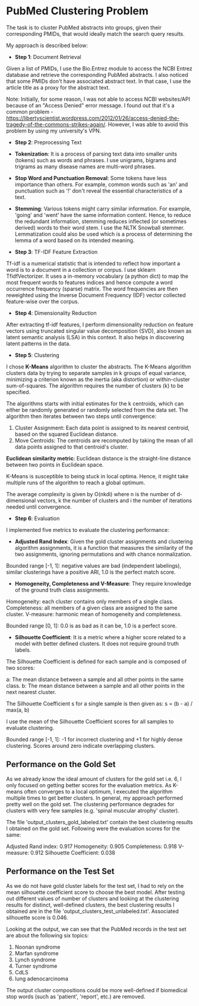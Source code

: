 # PubMed Clustering Problem

The task is to cluster PubMed abstracts into groups, given their corresponding PMIDs, that would ideally match the search query results.

My approach is described below:

* **Step 1**: Document Retrieval

Given a list of PMIDs, I use the Bio.Entrez module to access the NCBI Entrez database and retrieve the corresponding PubMed abstracts. I also noticed that some PMIDs don't have associated abstract text. In that case, I use the article title as a proxy for the abstract text.

Note: Initially, for some reason, I was not able to access NCBI websites/API because of an "Access Denied" error message. I found out that it's a common problem - https://libertyscientist.wordpress.com/2012/01/26/access-denied-the-tragedy-of-the-commons-strikes-again/. However, I was able to avoid this problem by using my university's VPN.

* **Step 2**: Preprocessing Text

- **Tokenization**: It is a process of parsing text data into smaller units (tokens) such as words and phrases. I use unigrams, bigrams and trigrams as many disease names are multi-word phrases.

- **Stop Word and Punctuation Removal**: Some tokens have less importance than others. For example, common words such as 'an' and punctuation such as '!' don't reveal the essential characteristics of a text.

- **Stemming**: Various tokens might carry similar information. For example, 'going' and 'went' have the same information content. Hence, to reduce the redundant information, stemming reduces inflected (or sometimes derived) words to their word stem. I use the NLTK Snowball stemmer. Lemmatization could also be used which is a process of determining the lemma of a word based on its intended meaning.

* **Step 3**: TF-IDF Feature Extraction

Tf-idf is a numerical statistic that is intended to reflect how important a word is to a document in a collection or corpus. I use sklearn TfidfVectorizer. It uses a in-memory vocabulary (a python dict) to map the most frequent words to features indices and hence compute a word occurrence frequency (sparse) matrix. The word frequencies are then reweighted using the Inverse Document Frequency (IDF) vector collected feature-wise over the corpus.

* **Step 4**: Dimensionality Reduction

After extracting tf-idf features, I perform dimensionality reduction on feature vectors using truncated singular value decomposition (SVD), also known as latent semantic analysis (LSA) in this context. It also helps in discovering latent patterns in the data.

* **Step 5**: Clustering

I chose **K-Means** algorithm to cluster the abstracts. The K-Means algorithm clusters data by trying to separate samples in k groups of equal variance, minimizing a criterion known as the inertia (aka distortion) or within-cluster sum-of-squares. The algorithm requires the number of clusters (k) to be specified.

The algorithms starts with initial estimates for the k centroids, which can either be randomly generated or randomly selected from the data set. The algorithm then iterates between two steps until convergence:

1. Cluster Assignment: Each data point is assigned to its nearest centroid, based on the squared Euclidean distance.
2. Move Centroids: The centroids are recomputed by taking the mean of all data points assigned to that centroid's cluster.

**Euclidean similarity metric**: Euclidean distance is the straight-line distance between two points in Euclidean space.

K-Means is susceptible to being stuck in local optima. Hence, it might take multiple runs of the algorithm to reach a global optimum.

The average complexity is given by O(nkdi) where n is the number of d-dimensional vectors, k the number of clusters and i the number of iterations needed until convergence.

* **Step 6**: Evaluation

I implemented five metrics to evaluate the clustering performance:

- **Adjusted Rand Index**: Given the gold cluster assignments and clustering algorithm assignments, it is a function that measures the similarity of the two assignments, ignoring permutations and with chance normalization.

Bounded range [-1, 1]: negative values are bad (independent labelings), similar clusterings have a positive ARI, 1.0 is the perfect match score.

- **Homogeneity, Completeness and V-Measure**: They require knowledge of the ground truth class assignments.

Homogeneity: each cluster contains only members of a single class.
Completeness: all members of a given class are assigned to the same cluster.
V-measure: harmonic mean of homogeneity and completeness.

Bounded range [0, 1]: 0.0 is as bad as it can be, 1.0 is a perfect score.

- **Silhouette Coefficient**: It is a metric where a higher score related to a model with better defined clusters. It does not require ground truth labels.

The Silhouette Coefficient is defined for each sample and is composed of two scores:

  a: The mean distance between a sample and all other points in the same class.
  b: The mean distance between a sample and all other points in the next nearest cluster.

The Silhouette Coefficient s for a single sample is then given as:
  s = (b - a) / max(a, b)

I use the mean of the Silhouette Coefficient scores for all samples to evaluate clustering.

Bounded range [-1, 1]: -1 for incorrect clustering and +1 for highly dense clustering. Scores around zero indicate overlapping clusters.

## Performance on the Gold Set

As we already know the ideal amount of clusters for the gold set i.e. 6, I only focused on getting better scores for the evaluation metrics. As K-means often converges to a local optimum, I executed the algorithm multiple times to get better clusters. In general, my approach performed pretty well on the gold set. The clustering performance degrades for clusters with very few samples (e.g. 'spinal muscular atrophy' cluster).

The file 'output_clusters_gold_labeled.txt' contain the best clustering results I obtained on the gold set. Following were the evaluation scores for the same:

Adjusted Rand index: 0.917
Homogeneity: 0.905
Completeness: 0.918
V-measure: 0.912
Silhouette Coefficient: 0.038

## Performance on the Test Set

As we do not have gold cluster labels for the test set, I had to rely on the mean silhouette coefficient score to choose the best model. After testing out different values of number of clusters and looking at the clustering results for distinct, well-defined clusters, the best clustering results I obtained are in the file 'output_clusters_test_unlabeled.txt'. Associated silhouette score is 0.046.

Looking at the output, we can see that the PubMed records in the test set are about the following six topics:

1. Noonan syndrome
2. Marfan syndrome
3. Lynch syndrome
4. Turner syndrome
5. CdLS
6. lung adenocarcinoma

The output cluster compositions could be more well-defined if biomedical stop words (such as 'patient', 'report', etc.) are removed.
